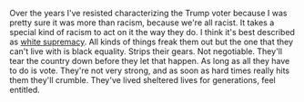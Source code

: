 Over the years I've resisted characterizing the Trump voter because I was pretty sure it was more than racism, because we're all racist. It takes a special kind of racism to act on it the way they do. I think it's best described as <a href="https://en.wikipedia.org/wiki/White_supremacy">white supremacy</a>. All kinds of things freak them out but the one that they can't live with is black equality. Strips their gears. Not negotiable. They'll tear the country down before they let that happen. As long as all they have to do is vote. They're not very strong, and as soon as hard times really hits them they'll crumble. They've lived sheltered lives for generations, feel entitled.
